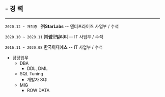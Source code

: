 ## - 경 력
- - -

```2020.12 ~ 재직중 ```   **㈜StarLabs**   -- 엔터프라이즈 사업부 / 수석

``` 2020.10 ~ 2020.11 ``` **㈜썸모빌리티** -- IT 사업부 / 수석

``` 2016.11 ~ 2020.08 ``` **한국이디에스** -- IT 사업부 / 수석

* 담당업무
  - DBA
    + DDL, DML
  - SQL Tuning
    + 개발자 SQL
  - MIG
    + ROW DATA
